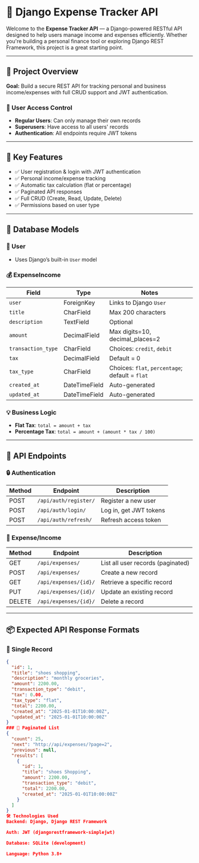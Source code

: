 # 💸 Django Expense Tracker API

Welcome to the **Expense Tracker API** — a Django-powered RESTful API designed to help users manage income and expenses efficiently. Whether you're building a personal finance tool or exploring Django REST Framework, this project is a great starting point.

---

## 🚀 Project Overview

**Goal:** Build a secure REST API for tracking personal and business income/expenses with full CRUD support and JWT authentication.

### 🔐 User Access Control

- **Regular Users**: Can only manage their own records
- **Superusers**: Have access to all users' records
- **Authentication**: All endpoints require JWT tokens

---

## 🔑 Key Features

- ✅ User registration & login with JWT authentication
- ✅ Personal income/expense tracking
- ✅ Automatic tax calculation (flat or percentage)
- ✅ Paginated API responses
- ✅ Full CRUD (Create, Read, Update, Delete)
- ✅ Permissions based on user type

---

## 🧩 Database Models

### 👤 User

- Uses Django’s built-in `User` model

### 💰 ExpenseIncome

| Field           | Type         | Notes                                           |
|----------------|--------------|-------------------------------------------------|
| `user`         | ForeignKey   | Links to Django `User`                         |
| `title`        | CharField    | Max 200 characters                             |
| `description`  | TextField    | Optional                                       |
| `amount`       | DecimalField | Max digits=10, decimal_places=2                |
| `transaction_type` | CharField | Choices: `credit`, `debit`                    |
| `tax`          | DecimalField | Default = 0                                    |
| `tax_type`     | CharField    | Choices: `flat`, `percentage`; default = `flat`|
| `created_at`   | DateTimeField| Auto-generated                                 |
| `updated_at`   | DateTimeField| Auto-generated                                 |

### 💡 Business Logic

- **Flat Tax**: `total = amount + tax`
- **Percentage Tax**: `total = amount + (amount * tax / 100)`

---

## 🔗 API Endpoints

### 🔒 Authentication

| Method | Endpoint              | Description           |
|--------|-----------------------|-----------------------|
| POST   | `/api/auth/register/` | Register a new user   |
| POST   | `/api/auth/login/`    | Log in, get JWT tokens|
| POST   | `/api/auth/refresh/`  | Refresh access token  |

### 💼 Expense/Income

| Method | Endpoint               | Description                    |
|--------|------------------------|--------------------------------|
| GET    | `/api/expenses/`       | List all user records (paginated) |
| POST   | `/api/expenses/`       | Create a new record            |
| GET    | `/api/expenses/{id}/`  | Retrieve a specific record     |
| PUT    | `/api/expenses/{id}/`  | Update an existing record      |
| DELETE | `/api/expenses/{id}/`  | Delete a record                |

---

## 📦 Expected API Response Formats

### 🔹 Single Record
```json
{
  "id": 1,
  "title": "shoes shopping",
  "description": "monthly groceries",
  "amount": 2200.00,
  "transaction_type": "debit",
  "tax": 0.00,
  "tax_type": "flat",
  "total": 2200.00,
  "created_at": "2025-01-01T10:00:00Z",
  "updated_at": "2025-01-01T10:00:00Z"
}
### 🔹 Paginated List
{
  "count": 25,
  "next": "http://api/expenses/?page=2",
  "previous": null,
  "results": [
    {
      "id": 1,
      "title": "shoes Shopping",
      "amount": 2200.00,
      "transaction_type": "debit",
      "total": 2200.00,
      "created_at": "2025-01-01T10:00:00Z"
    }
  ]
}
🛠 Technologies Used
Backend: Django, Django REST Framework

Auth: JWT (djangorestframework-simplejwt)

Database: SQLite (development)

Language: Python 3.8+


